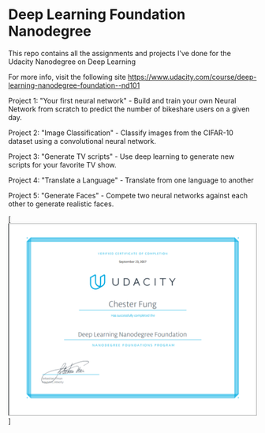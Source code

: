 # Deep Learning Foundation Nanodegree
This repo contains all the assignments and projects I've done for the Udacity Nanodegree on Deep Learning

For more info, visit the following site https://www.udacity.com/course/deep-learning-nanodegree-foundation--nd101

Project 1: "Your first neural network" - Build and train your own Neural Network from scratch to predict the number of bikeshare users on a given day.

Project 2: "Image Classification" - Classify images from the CIFAR-10 dataset using a convolutional neural network.

Project 3: "Generate TV scripts" - Use deep learning to generate new scripts for your favorite TV show.

Project 4: "Translate a Language" - Translate from one language to another

Project 5: "Generate Faces" - Compete two neural networks against each other to generate realistic faces.

[![DL Nanodegree cert](https://github.com/cfung/deep_learning/blob/master/deep_learning_nano_cert.png)]
